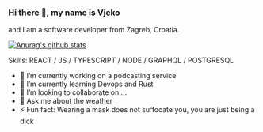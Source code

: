 ### Hi there 👋, my name is Vjeko
and I am a software developer from Zagreb, Croatia.

[![Anurag's github stats](https://github-readme-stats.vercel.app/api?username=vjekooo)](https://github.com/vjekooo/github-readme-stats)

Skills: REACT / JS / TYPESCRIPT / NODE / GRAPHQL / POSTGRESQL

- 🔭 I’m currently working on a podcasting service
- 🌱 I’m currently learning Devops and Rust
- 👯 I’m looking to collaborate on ...
- 💬 Ask me about the weather
- ⚡ Fun fact: Wearing a mask does not suffocate you, you are just being a dick
